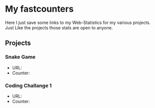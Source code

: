 # My fastcounters

Here I just save some links to my Web-Statistics for my various projects. Just Like the projects those stats are open to anyone.

## Projects

### Snake Game
   * URL: [](https://derdere.github.io/snake/)
   * Counter: [](https://www.fastcounter.de/stats/39836/dashboard)

### Coding Challange 1
   * URL: [](https://editor.p5js.org/derDere/sketches/cST8FsChM)
   * Counter: [](https://www.fastcounter.de/stats/40950/dashboard)
